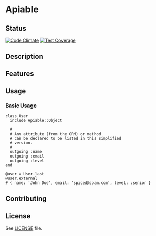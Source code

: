 # Apiable #

## Status ##
[![Code Climate](https://codeclimate.com/github/navut/apiable/badges/gpa.svg)](https://codeclimate.com/github/navut/apiable)
[![Test Coverage](https://codeclimate.com/github/navut/apiable/badges/coverage.svg)](https://codeclimate.com/github/navut/apiable/coverage)

## Description ##
## Features ##
## Usage ##

### Basic Usage ###

```
class User
  include Apiable::Object

  #
  # Any attribute (from the ORM) or method
  # can be declared to be listed in this simplified
  # version.
  #
  outgoing :name
  outgoing :email
  outgoing :level
end
```

```
@user = User.last
@user.external
# { name: 'John Doe', email: 'spiced@spam.com', level: :senior }
```

## Contributing ##

## License ##
See [LICENSE](/LICENSE) file.
